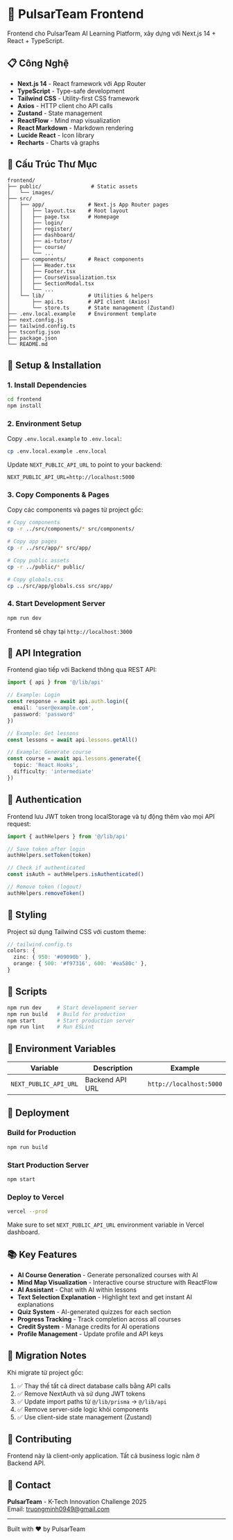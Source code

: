 # 🎨 PulsarTeam Frontend

Frontend cho PulsarTeam AI Learning Platform, xây dựng với Next.js 14 + React + TypeScript.

## 📋 Công Nghệ

- **Next.js 14** - React framework với App Router
- **TypeScript** - Type-safe development
- **Tailwind CSS** - Utility-first CSS framework
- **Axios** - HTTP client cho API calls
- **Zustand** - State management
- **ReactFlow** - Mind map visualization
- **React Markdown** - Markdown rendering
- **Lucide React** - Icon library
- **Recharts** - Charts và graphs

## 📁 Cấu Trúc Thư Mục

```
frontend/
├── public/                # Static assets
│   └── images/
├── src/
│   ├── app/              # Next.js App Router pages
│   │   ├── layout.tsx    # Root layout
│   │   ├── page.tsx      # Homepage
│   │   ├── login/
│   │   ├── register/
│   │   ├── dashboard/
│   │   ├── ai-tutor/
│   │   ├── course/
│   │   └── ...
│   ├── components/       # React components
│   │   ├── Header.tsx
│   │   ├── Footer.tsx
│   │   ├── CourseVisualization.tsx
│   │   ├── SectionModal.tsx
│   │   └── ...
│   └── lib/              # Utilities & helpers
│       ├── api.ts        # API client (Axios)
│       └── store.ts      # State management (Zustand)
├── .env.local.example    # Environment template
├── next.config.js
├── tailwind.config.ts
├── tsconfig.json
├── package.json
└── README.md
```

## 🚀 Setup & Installation

### 1. Install Dependencies

```bash
cd frontend
npm install
```

### 2. Environment Setup

Copy `.env.local.example` to `.env.local`:

```bash
cp .env.local.example .env.local
```

Update `NEXT_PUBLIC_API_URL` to point to your backend:

```env
NEXT_PUBLIC_API_URL=http://localhost:5000
```

### 3. Copy Components & Pages

Copy các components và pages từ project gốc:

```bash
# Copy components
cp -r ../src/components/* src/components/

# Copy app pages
cp -r ../src/app/* src/app/

# Copy public assets
cp -r ../public/* public/

# Copy globals.css
cp ../src/app/globals.css src/app/
```

### 4. Start Development Server

```bash
npm run dev
```

Frontend sẽ chạy tại `http://localhost:3000`

## 📡 API Integration

Frontend giao tiếp với Backend thông qua REST API:

```typescript
import { api } from '@/lib/api'

// Example: Login
const response = await api.auth.login({
  email: 'user@example.com',
  password: 'password'
})

// Example: Get lessons
const lessons = await api.lessons.getAll()

// Example: Generate course
const course = await api.lessons.generate({
  topic: 'React Hooks',
  difficulty: 'intermediate'
})
```

## 🔐 Authentication

Frontend lưu JWT token trong localStorage và tự động thêm vào mọi API request:

```typescript
import { authHelpers } from '@/lib/api'

// Save token after login
authHelpers.setToken(token)

// Check if authenticated
const isAuth = authHelpers.isAuthenticated()

// Remove token (logout)
authHelpers.removeToken()
```

## 🎨 Styling

Project sử dụng Tailwind CSS với custom theme:

```typescript
// tailwind.config.ts
colors: {
  zinc: { 950: '#09090b' },
  orange: { 500: '#f97316', 600: '#ea580c' },
}
```

## 📝 Scripts

```bash
npm run dev     # Start development server
npm run build   # Build for production
npm start       # Start production server
npm run lint    # Run ESLint
```

## 🔧 Environment Variables

| Variable | Description | Example |
|----------|-------------|---------|
| `NEXT_PUBLIC_API_URL` | Backend API URL | `http://localhost:5000` |

## 🚢 Deployment

### Build for Production

```bash
npm run build
```

### Start Production Server

```bash
npm start
```

### Deploy to Vercel

```bash
vercel --prod
```

Make sure to set `NEXT_PUBLIC_API_URL` environment variable in Vercel dashboard.

## 📚 Key Features

- **AI Course Generation** - Generate personalized courses with AI
- **Mind Map Visualization** - Interactive course structure with ReactFlow
- **AI Assistant** - Chat with AI within lessons
- **Text Selection Explanation** - Highlight text and get instant AI explanations
- **Quiz System** - AI-generated quizzes for each section
- **Progress Tracking** - Track completion across all courses
- **Credit System** - Manage credits for AI operations
- **Profile Management** - Update profile and API keys

## 🎯 Migration Notes

Khi migrate từ project gốc:

1. ✅ Thay thế tất cả direct database calls bằng API calls
2. ✅ Remove NextAuth và sử dụng JWT tokens
3. ✅ Update import paths từ `@/lib/prisma` → `@/lib/api`
4. ✅ Remove server-side logic khỏi components
5. ✅ Use client-side state management (Zustand)

## 🤝 Contributing

Frontend này là client-only application. Tất cả business logic nằm ở Backend API.

## 📧 Contact

**PulsarTeam** - K-Tech Innovation Challenge 2025  
Email: truongminh0949@gmail.com

---

Built with ❤️ by PulsarTeam

